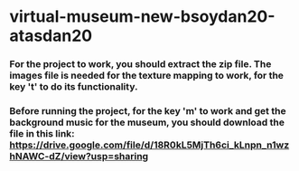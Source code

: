 # virtual-museum-new-bsoydan20-atasdan20

### For the project to work, you should extract the zip file. The images file is needed for the texture mapping to work, for the key 't' to do its functionality. 

### Before running the project, for the key 'm' to work and get the background music for the museum, you should download the file in this link: https://drive.google.com/file/d/18R0kL5MjTh6ci_kLnpn_n1wzhNAWC-dZ/view?usp=sharing


